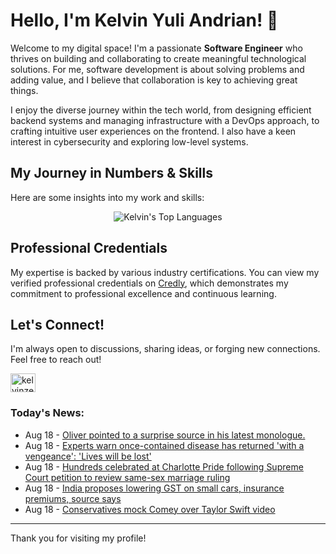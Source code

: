 # Hello, I'm Kelvin Yuli Andrian! 👋

Welcome to my digital space! I'm a passionate **Software Engineer** who thrives on building and collaborating to create meaningful technological solutions. For me, software development is about solving problems and adding value, and I believe that collaboration is key to achieving great things.

I enjoy the diverse journey within the tech world, from designing efficient backend systems and managing infrastructure with a DevOps approach, to crafting intuitive user experiences on the frontend. I also have a keen interest in cybersecurity and exploring low-level systems.

## My Journey in Numbers & Skills

Here are some insights into my work and skills:

<p align="center">
  <img src="https://github-readme-stats.vercel.app/api/top-langs/?username=kelvinzer0&layout=compact&theme=radical" alt="Kelvin's Top Languages" />
</p>

## Professional Credentials

My expertise is backed by various industry certifications. You can view my verified professional credentials on [Credly](https://www.credly.com/users/kelvin-yuli-andrian/badges), which demonstrates my commitment to professional excellence and continuous learning.

## Let's Connect!

I'm always open to discussions, sharing ideas, or forging new connections. Feel free to reach out!

<p align="left">
    <a href="https://linkedin.com/in/kelvinzero" target="blank"><img align="center" src="https://cdn.jsdelivr.net/npm/simple-icons@3.0.1/icons/linkedin.svg" alt="kelvinzero" height="30" width="40" /></a>
</p>

### Today's News:

<!-- feed start -->
- Aug 18 - [Oliver pointed to a surprise source in his latest monologue.](https://www.yahoo.com/news/videos/senior-white-house-correspondent-jacqui-043826600.html)
- Aug 18 - [Experts warn once-contained disease has returned 'with a vengeance': 'Lives will be lost'](https://www.yahoo.com/news/articles/experts-warn-once-contained-disease-030000128.html)
- Aug 18 - [Hundreds celebrated at Charlotte Pride following Supreme Court petition to review same-sex marriage ruling](https://www.yahoo.com/news/articles/hundreds-celebrated-charlotte-pride-following-024834327.html)
- Aug 18 - [India proposes lowering GST on small cars, insurance premiums, source says](https://finance.yahoo.com/news/india-proposes-lowering-gst-small-021824285.html)
- Aug 18 - [Conservatives mock Comey over Taylor Swift video](https://www.yahoo.com/entertainment/articles/conservatives-mock-comey-over-taylor-021032464.html)
<!-- feed end -->

---

Thank you for visiting my profile!
